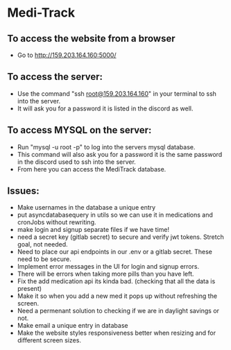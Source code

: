 # Medi-Track

## To access the website from a browser
- Go to http://159.203.164.160:5000/

## To access the server:
- Use the command "ssh root@159.203.164.160" in your terminal to ssh into the server.
- It will ask you for a password it is listed in the discord as well.

## To access MYSQL on the server:
- Run "mysql -u root -p" to log into the servers mysql database.
- This command will also ask you for a password it is the same password in the discord used to ssh into the server.
- From here you can access the MediTrack database.

## Issues:
- Make usernames in the database a unique entry
- put asyncdatabasequery in utils so we can use it in medications and cronJobs without rewriting.
- make login and signup separate files if we have time!
- need a secret key (gitlab secret) to secure and verify jwt tokens. Stretch goal, not needed.
- Need to place our api endpoints in our .env or a gitlab secret. These need to be secure.
- Implement error messages in the UI for login and signup errors.
- There will be errors when taking more pills than you have left.
- Fix the add medication api its kinda bad. (checking that all the data is present)
- Make it so when you add a new med it pops up without refreshing the screen.
- Need a permenant solution to checking if we are in daylight savings or not.
- Make email a unique entry in database
- Make the website styles responsiveness better when resizing and for different screen sizes.

